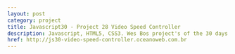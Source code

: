 ```yaml
---
layout: post
category: project
title: Javascript30 - Project 28 Video Speed Controller
description: Javascript, HTML5, CSS3. Wes Bos project's of the 30 days with Javascript Vanilla.
href: http://js30-video-speed-controller.oceanoweb.com.br
---
```

